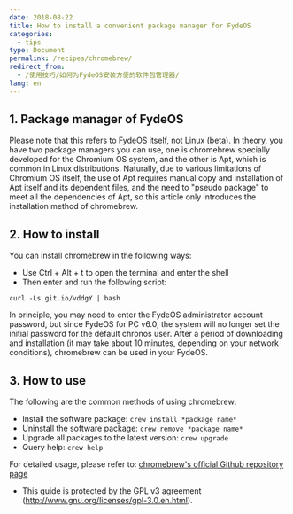 ```yaml
---
date: 2018-08-22
title: How to install a convenient package manager for FydeOS
categories:
  - tips
type: Document
permalink: /recipes/chromebrew/
redirect_from:
  - /使用技巧/如何为FydeOS安装方便的软件包管理器/
lang: en
---
```


## 1. Package manager of FydeOS

Please note that this refers to FydeOS itself, not Linux (beta). In theory, you have two package managers you can use, one is chromebrew specially developed for the Chromium OS system, and the other is Apt, which is common in Linux distributions. Naturally, due to various limitations of Chromium OS itself, the use of Apt requires manual copy and installation of Apt itself and its dependent files, and the need to "pseudo package" to meet all the dependencies of Apt, so this article only introduces the installation method of chromebrew.

## 2. How to install

You can install chromebrew in the following ways:

 - Use Ctrl + Alt + t to open the terminal and enter the shell
 - Then enter and run the following script:
 ```
 curl -Ls git.io/vddgY | bash
 ```

In principle, you may need to enter the FydeOS administrator account password, but since FydeOS for PC v6.0, the system will no longer set the initial password for the default chronos user. After a period of downloading and installation (it may take about 10 minutes, depending on your network conditions), chromebrew can be used in your FydeOS.

## 3. How to use

The following are the common methods of using chromebrew:

 - Install the software package: `crew install *package name*`
 - Uninstall the software package: `crew remove *package name*`
 - Upgrade all packages to the latest version: `crew upgrade`
 - Query help: `crew help`

For detailed usage, please refer to: [chromebrew's official Github repository page](https://github.com/skycocker/chromebrew)

 * This guide is protected by the GPL v3 agreement (http://www.gnu.org/licenses/gpl-3.0.en.html).
